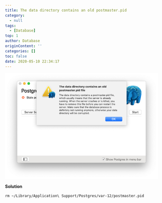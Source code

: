 ```yaml
---
title: The data directory contains an old postmaster.pid
category:
  - null
tags:
  - [Database]
top: 1
author: Database
originContent: ''
categories: []
toc: false
date: 2020-05-10 22:34:17
---
```


![image.png](/images/2020/05/10/b672658d-3c3c-43da-89bc-3b9a1465b68a.png)

**Solution**
```
rm ~/Library/Application\ Support/Postgres/var-12/postmaster.pid
```